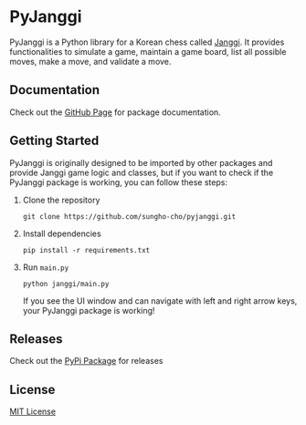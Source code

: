 # PyJanggi
PyJanggi is a Python library for a Korean chess called [Janggi](https://en.wikipedia.org/wiki/Janggi).
It provides functionalities to simulate a game, maintain a game board, list all possible moves, make a move, and validate a move.

## Documentation
Check out the [GitHub Page](https://sungho-cho.github.io/pyjanggi/) for package documentation.

## Getting Started
PyJanggi is originally designed to be imported by other packages and provide Janggi game logic and classes, but if you want to check if the PyJanggi package is working, you can follow these steps:

1. Clone the repository

    `git clone https://github.com/sungho-cho/pyjanggi.git`

2. Install dependencies

    `pip install -r requirements.txt`

3. Run `main.py`

    `python janggi/main.py`

    If you see the UI window and can navigate with left and right arrow keys, your PyJanggi package is working!

## Releases
Check out the [PyPi Package](https://pypi.org/project/janggi) for releases

## License
[MIT License](LICENSE)
